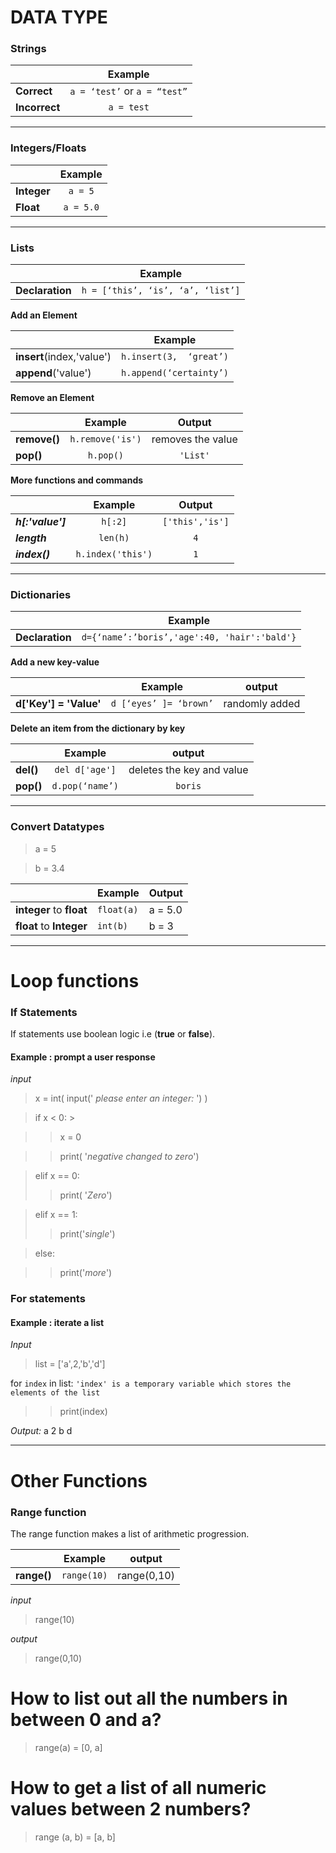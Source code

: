 DATA TYPE
========

### Strings

|             | Example   |
| ----------- |:----------:|
| **Correct**     | `a = ‘test’` or `a = “test”` |
| **Incorrect**   | `a = test` |

***

### Integers/Floats

|             | Example   |
| -----------|:----------:|
| **Integer** | `a = 5`  |
| **Float**   | `a = 5.0` |

---

### Lists

|             | Example   |
| -----------|:----------:|
| **Declaration** | `h = [‘this’, ‘is’, ‘a’, ‘list’]`  |

**Add an Element**

|             | Example   |
| -----------|:----------:|
| **insert**(index,'value')   | `h.insert(3,  ‘great’)` |
| **append**('value')   | `h.append(‘certainty’)` |


**Remove an Element**

|             | Example   | Output |
| ---------- |:----------:|:-------:|
| **remove()**   | `h.remove('is')` | removes the value |
| **pop()**| `h.pop()`|`'List'`


**More functions and commands**

|             | Example   | Output |
| -----------|:----------:|:------:|
| **_h[:'value']_**   | `h[:2]` | `['this','is']`
| **_length_**| `len(h)`| `4`|
|**_index()_**| `h.index('this')`| `1`


---

### Dictionaries

|             | Example   |
| -----------|:----------:|
| **Declaration** | `d={‘name’:’boris’,'age':40, 'hair':'bald'}`  |

**Add a new key-value**

|             | Example   | output
| -----------|:----------:|:------:|
| **d['Key'] = 'Value'**   | `d [‘eyes’ ]= ‘brown’` | randomly added

**Delete an item from the dictionary by key**

|             | Example   | output
| -----------|:----------:|:------:|
| **del()**   | `del d['age']` | deletes the key and value
| **pop()**   | `d.pop(‘name’)` |`boris`|

---

### Convert Datatypes

> a = 5

> b = 3.4


| | Example| Output
|---|---|---|
|**integer** to **float**| `float(a)`| a = 5.0
|**float** to **Integer**|`int(b)`|b = 3

---

Loop functions
========

### If Statements

If statements use boolean logic i.e (**true** or **false**).

#### Example : prompt a user response

_input_
>x = int( input(' _please enter an integer:_ ') )  

>if x < 0: >

>> x = 0 

>>print( '_negative changed to zero_') 

>elif x == 0: 
>>print( '_Zero_') 

>elif x == 1:
>>print('_single_')

>else:

>>print('_more_')

### For statements
#### Example : iterate a list

_Input_
>list = ['a',2,'b','d']
>
for `index` in list: `'index' is a temporary variable which stores the elements of the list`
>>print(index)

_Output:_ a 2 b d

---

Other Functions
=======
### Range function

The range function makes a list of arithmetic progression.

|             | Example   | output
| -----------|:----------:|:----:|
| **range()** | `range(10)`  |range(0,10)

_input_
>range(10)

_output_
> range(0,10)


# How to list out all the numbers in between 0 and a?

>range(a) = [0, a]

# How to get a list of all numeric values between 2 numbers?

>range (a, b) = [a, b]
